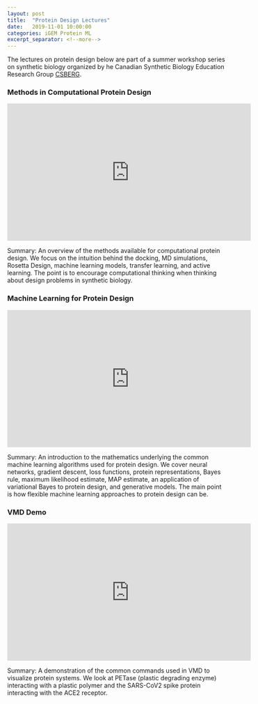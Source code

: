 ```yaml
---
layout: post
title:  "Protein Design Lectures"
date:   2019-11-01 10:00:00
categories: iGEM Protein ML
excerpt_separator: <!--more-->
---
```


The lectures on protein design below are part of a summer workshop series on synthetic biology organized by he Canadian Synthetic Biology Education Research Group <a href="https://csbergbiozone.wixsite.com/main/instructors">CSBERG</a>.

<!--more-->

### Methods in Computational Protein Design
<iframe width="560" height="315" src="https://www.youtube.com/embed/fAP_5AnES8M" frameborder="0" allow="accelerometer; autoplay; encrypted-media; gyroscope; picture-in-picture" allowfullscreen></iframe>

Summary: 
An overview of the methods available for computational protein design. We focus on the intuition behind the docking, MD simulations, Rosetta Design, machine learning models, transfer learning, and active learning. The point is to encourage computational thinking when thinking about design problems in synthetic biology.

### Machine Learning for Protein Design
<iframe width="560" height="315" src="https://www.youtube.com/embed/0LHRUKW9x4Y" frameborder="0" allow="accelerometer; autoplay; encrypted-media; gyroscope; picture-in-picture" allowfullscreen></iframe>

Summary: 
An introduction to the mathematics underlying the common machine learning algorithms used for protein design. We cover neural networks, gradient descent, loss functions, protein representations, Bayes rule, maximum likelihood estimate, MAP estimate, an application of variational Bayes to protein design, and generative models. The main point is how flexible machine learning approaches to protein design can be.

### VMD Demo
<iframe width="560" height="315" src="https://www.youtube.com/embed/osYcN9vgt_k" frameborder="0" allow="accelerometer; autoplay; encrypted-media; gyroscope; picture-in-picture" allowfullscreen></iframe>

Summary: 
A demonstration of the common commands used in VMD to visualize protein systems. We look at PETase (plastic degrading enzyme) interacting with a plastic polymer and the SARS-CoV2 spike protein interacting with the ACE2 receptor.
